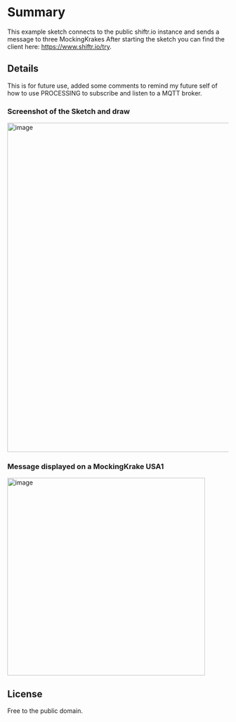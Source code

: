 # Summary 

This example sketch connects to the public shiftr.io instance and sends a message to three MockingKrakes
After starting the sketch you can find the client here: https://www.shiftr.io/try.

 ## Details
This is for future use, added some comments to remind my future self of how to use PROCESSING to subscribe and listen to a MQTT broker. 

### Screenshot of the Sketch and draw
<img width="750" alt="image" src="https://github.com/user-attachments/assets/acd19f09-b0d6-4402-b6ea-5b5566e76785" />


### Message displayed on a MockingKrake USA1
<img width="450" alt="image" src="https://github.com/user-attachments/assets/aaf2119c-e24a-42f5-9bdd-e5e02001a353" />

 ## License 
 Free to the public domain.
